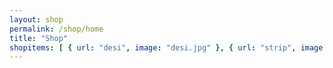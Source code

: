 ```yaml
---
layout: shop
permalink: /shop/home
title: "Shop"
shopitems: [ { url: "desi", image: "desi.jpg" }, { url: "strip", image: "strip.jpg"}, { url: "199x", image: "199x.jpg"},{ url: "cross", image: "cross.jpg"}]
---
```

